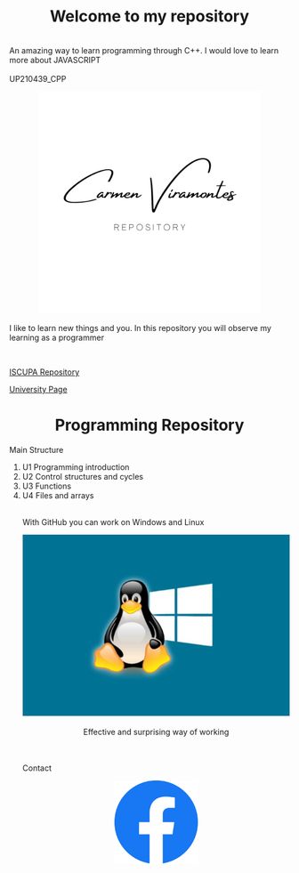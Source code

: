 <h1>  <div align= "center"> Welcome to my repository</h1>
<br>
An amazing way to learn programming through C++. I would love to learn more about JAVASCRIPT
<div>
<br>UP210439_CPP
<p align="center">
<img src="/imagenes/logop.png" width="400">
<p>
I like to learn new things and you.
In this repository you will observe my learning as a programmer
<div align= "justify">
<br>
<p>
<a href="https://github.com/UPA-ISC/ProgramacionCpp"> ISCUPA Repository</a>
</p>
<a href="https://upa.edu.mx/"> University Page</a>
<div>
<a/>
<p/>
<div align= center>
  <h1>Programming Repository</h1>
<div align= "justify">
<p>Main Structure</p>
<div>
<ol>
<div align= "justify">
<li>U1 Programming introduction</li>
<li>U2 Control structures and cycles</li>
<li>U3 Functions</li>
<li>U4 Files and arrays</li>
<p/>
<br>With GitHub you can work on Windows and Linux
<p> <div align= "center">
<img src="/imagenes/liwi.jpg" width="600">
<div>
<div align = center>
<br>
Effective and surprising way of working
<div>
<br>
<p>
<div align= "justify">
<br>
Contact
<div>
<p>
<div align="center">
<a href="https://www.facebook.com/carmen.viramontes.71/about_details">
<img src="/imagenes/fc.png" width="150">
<a/>


